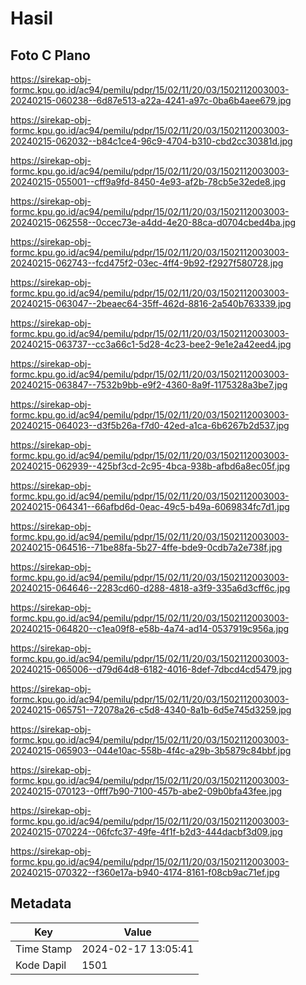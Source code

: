 # Hasil

## Foto C Plano

https://sirekap-obj-formc.kpu.go.id/ac94/pemilu/pdpr/15/02/11/20/03/1502112003003-20240215-060238--6d87e513-a22a-4241-a97c-0ba6b4aee679.jpg

https://sirekap-obj-formc.kpu.go.id/ac94/pemilu/pdpr/15/02/11/20/03/1502112003003-20240215-062032--b84c1ce4-96c9-4704-b310-cbd2cc30381d.jpg

https://sirekap-obj-formc.kpu.go.id/ac94/pemilu/pdpr/15/02/11/20/03/1502112003003-20240215-055001--cff9a9fd-8450-4e93-af2b-78cb5e32ede8.jpg

https://sirekap-obj-formc.kpu.go.id/ac94/pemilu/pdpr/15/02/11/20/03/1502112003003-20240215-062558--0ccec73e-a4dd-4e20-88ca-d0704cbed4ba.jpg

https://sirekap-obj-formc.kpu.go.id/ac94/pemilu/pdpr/15/02/11/20/03/1502112003003-20240215-062743--fcd475f2-03ec-4ff4-9b92-f2927f580728.jpg

https://sirekap-obj-formc.kpu.go.id/ac94/pemilu/pdpr/15/02/11/20/03/1502112003003-20240215-063047--2beaec64-35ff-462d-8816-2a540b763339.jpg

https://sirekap-obj-formc.kpu.go.id/ac94/pemilu/pdpr/15/02/11/20/03/1502112003003-20240215-063737--cc3a66c1-5d28-4c23-bee2-9e1e2a42eed4.jpg

https://sirekap-obj-formc.kpu.go.id/ac94/pemilu/pdpr/15/02/11/20/03/1502112003003-20240215-063847--7532b9bb-e9f2-4360-8a9f-1175328a3be7.jpg

https://sirekap-obj-formc.kpu.go.id/ac94/pemilu/pdpr/15/02/11/20/03/1502112003003-20240215-064023--d3f5b26a-f7d0-42ed-a1ca-6b6267b2d537.jpg

https://sirekap-obj-formc.kpu.go.id/ac94/pemilu/pdpr/15/02/11/20/03/1502112003003-20240215-062939--425bf3cd-2c95-4bca-938b-afbd6a8ec05f.jpg

https://sirekap-obj-formc.kpu.go.id/ac94/pemilu/pdpr/15/02/11/20/03/1502112003003-20240215-064341--66afbd6d-0eac-49c5-b49a-6069834fc7d1.jpg

https://sirekap-obj-formc.kpu.go.id/ac94/pemilu/pdpr/15/02/11/20/03/1502112003003-20240215-064516--71be88fa-5b27-4ffe-bde9-0cdb7a2e738f.jpg

https://sirekap-obj-formc.kpu.go.id/ac94/pemilu/pdpr/15/02/11/20/03/1502112003003-20240215-064646--2283cd60-d288-4818-a3f9-335a6d3cff6c.jpg

https://sirekap-obj-formc.kpu.go.id/ac94/pemilu/pdpr/15/02/11/20/03/1502112003003-20240215-064820--c1ea09f8-e58b-4a74-ad14-0537919c956a.jpg

https://sirekap-obj-formc.kpu.go.id/ac94/pemilu/pdpr/15/02/11/20/03/1502112003003-20240215-065006--d79d64d8-6182-4016-8def-7dbcd4cd5479.jpg

https://sirekap-obj-formc.kpu.go.id/ac94/pemilu/pdpr/15/02/11/20/03/1502112003003-20240215-065751--72078a26-c5d8-4340-8a1b-6d5e745d3259.jpg

https://sirekap-obj-formc.kpu.go.id/ac94/pemilu/pdpr/15/02/11/20/03/1502112003003-20240215-065903--044e10ac-558b-4f4c-a29b-3b5879c84bbf.jpg

https://sirekap-obj-formc.kpu.go.id/ac94/pemilu/pdpr/15/02/11/20/03/1502112003003-20240215-070123--0fff7b90-7100-457b-abe2-09b0bfa43fee.jpg

https://sirekap-obj-formc.kpu.go.id/ac94/pemilu/pdpr/15/02/11/20/03/1502112003003-20240215-070224--06fcfc37-49fe-4f1f-b2d3-444dacbf3d09.jpg

https://sirekap-obj-formc.kpu.go.id/ac94/pemilu/pdpr/15/02/11/20/03/1502112003003-20240215-070322--f360e17a-b940-4174-8161-f08cb9ac71ef.jpg


## Metadata

| Key        | Value               |
| ---------- | ------------------- |
| Time Stamp | 2024-02-17 13:05:41 |
| Kode Dapil | 1501                |




